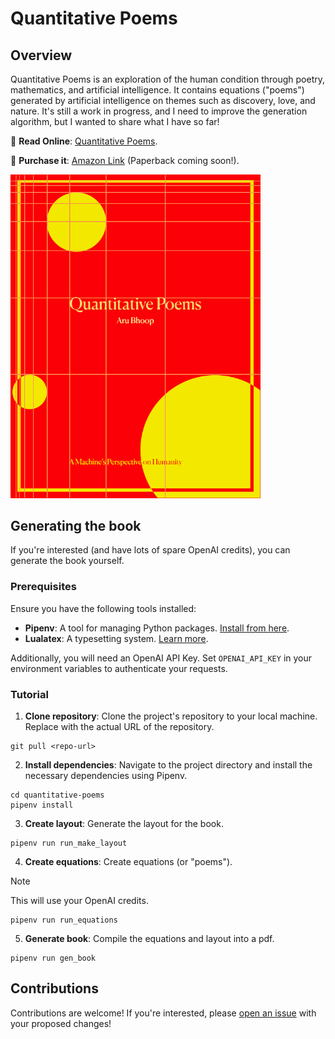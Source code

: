 # Quantitative Poems

## Overview

Quantitative Poems is an exploration of the human condition through poetry, mathematics, and artificial intelligence. It contains equations ("poems") generated by artificial intelligence on themes such as discovery, love, and nature. It's still a work in progress, and I need to improve the generation algorithm, but I wanted to share what I have so far!

📘 **Read Online**: [Quantitative Poems](https://aru.ai/quantitative-poems).

📙 **Purchase it**: [Amazon Link](<https://www.amazon.com/Quantitative-Poems-Machines-Perspective-Quantified-ebook/dp/B0CW1BT5HY/>) (Paperback coming soon!).

<img src="docs/cover.png" width="400px">

## Generating the book

If you're interested (and have lots of spare OpenAI credits), you can generate the book yourself.

### Prerequisites

Ensure you have the following tools installed:

-   **Pipenv**: A tool for managing Python packages. [Install from here](https://pipenv.pypa.io/en/latest/).
-   **Lualatex**: A typesetting system. [Learn more](https://www.luatex.org/).

Additionally, you will need an OpenAI API Key. Set `OPENAI_API_KEY` in your environment variables to authenticate your requests.

### Tutorial

1.  **Clone repository**: Clone the project's repository to your local machine. Replace <repo-url> with the actual URL of the repository.
```
git pull <repo-url>
```
2.  **Install dependencies**: Navigate to the project directory and install the necessary dependencies using Pipenv.
```
cd quantitative-poems
pipenv install
```
3.  **Create layout**: Generate the layout for the book.
```
pipenv run run_make_layout
```
4.  **Create equations**: Create equations (or "poems").
> [!NOTE]  
> This will use your OpenAI credits.
```
pipenv run run_equations
```
5.  **Generate book**: Compile the equations and layout into a pdf.
```
pipenv run gen_book
```

## Contributions

Contributions are welcome! If you're interested, please [open an issue](https://github.com/aru-py/quantitative-poems/issues/new) with your proposed changes!
